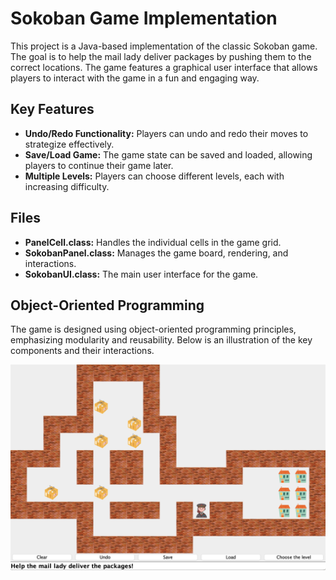 # Sokoban Game Implementation

This project is a Java-based implementation of the classic Sokoban game. The goal is to help the mail lady deliver packages by pushing them to the correct locations. The game features a graphical user interface that allows players to interact with the game in a fun and engaging way.

## Key Features

- **Undo/Redo Functionality:** Players can undo and redo their moves to strategize effectively.
- **Save/Load Game:** The game state can be saved and loaded, allowing players to continue their game later.
- **Multiple Levels:** Players can choose different levels, each with increasing difficulty.

## Files

- **PanelCell.class:** Handles the individual cells in the game grid.
- **SokobanPanel.class:** Manages the game board, rendering, and interactions.
- **SokobanUI.class:** The main user interface for the game.

## Object-Oriented Programming

The game is designed using object-oriented programming principles, emphasizing modularity and reusability. Below is an illustration of the key components and their interactions.

![Object-Oriented Programming](oo-programming.png)

